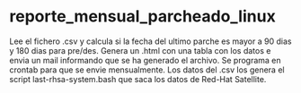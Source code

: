 # reporte_mensual_parcheado_linux
Lee el fichero .csv y calcula si la fecha del ultimo parche es mayor a 90 dias y 180 dias para pre/des. Genera un .html con una tabla con los datos e envia un mail informando que se ha generado el archivo. Se programa en crontab para que se envie mensualmente. Los datos del .csv los genera el script last-rhsa-system.bash que saca los datos de Red-Hat Satellite.
